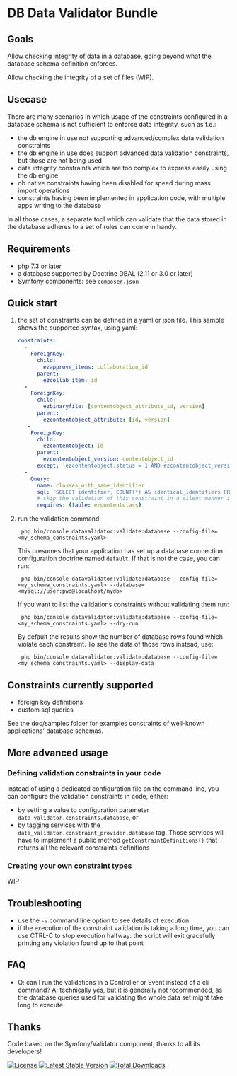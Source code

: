 DB Data Validator Bundle
========================

Goals
-----

Allow checking integrity of data in a database, going beyond what the database schema definition enforces.

Allow checking the integrity of a set of files (WIP).

Usecase
-------

There are many scenarios in which usage of the constraints configured in a database schema is not sufficient to
enforce data integrity, such as f.e.:

- the db engine in use not supporting advanced/complex data validation constraints
- the db engine in use does support advanced data validation constraints, but those are not being used
- data integrity constraints which are too complex to express easily using the db engine
- db native constraints having been disabled for speed during mass import operations
- constraints having been implemented in application code, with multiple apps writing to the database

In all those cases, a separate tool which can validate that the data stored in the database adheres to a set of
rules can come in handy.

Requirements
------------

- php 7.3 or later
- a database supported by Doctrine DBAL (2.11 or 3.0 or later)
- Symfony components: see `composer.json`

Quick start
-----------

1. the set of constraints can be defined in a yaml or json file. This sample shows the supported syntax, using yaml:

    ```yaml
    constraints:
      -
        ForeignKey:
          child:
            ezapprove_items: collaboration_id
          parent:
            ezcollab_item: id
      -
        ForeignKey:
          child:
            ezbinaryfile: [contentobject_attribute_id, version]
          parent:
            ezcontentobject_attribute: [id, version]
       -
        ForeignKey:
          child:
            ezcontentobject: id
          parent:
            ezcontentobject_version: contentobject_id
          except: 'ezcontentobject.status = 1 AND ezcontentobject_version.status = 1'
      -
        Query:
          name: classes_with_same_identifier
          sql: 'SELECT identifier, COUNT(*) AS identical_identifiers FROM ezcontentclass WHERE version = 0 GROUP BY identifier HAVING COUNT(*) > 1'
          # skip the validation of this constraint in a silent manner if the table is missing by using the line below:
          requires: {table: ezcontentclass}
    ```

2. run the validation command

        php bin/console datavalidator:validate:database --config-file=<my_schema_constraints.yaml>

    This presumes that your application has set up a database connection configuration doctrine named `default`.
    If that is not the case, you can run:

        php bin/console datavalidator:validate:database --config-file=<my_schema_constraints.yaml> --database=<mysql://user:pwd@localhost/mydb>

    If you want to list the validations constraints without validating them run:

        php bin/console datavalidator:validate:database --config-file=<my_schema_constraints.yaml> --dry-run

    By default the results show the number of database rows found which violate each constraint. To see the data of
    those rows instead, use:

        php bin/console datavalidator:validate:database --config-file=<my_schema_constraints.yaml> --display-data

Constraints currently supported
-------------------------------

- foreign key definitions
- custom sql queries

See the doc/samples folder for examples constraints of well-known applications' database schemas.

More advanced usage
-------------------

### Defining validation constraints in your code

Instead of using a dedicated configuration file on the command line, you can configure the validation constraints in
code, either:

- by setting a value to configuration parameter `data_validator.constraints.database`, or
- by tagging services with the `data_validator.constraint_provider.database` tag. Those services will have to
  implement a public method `getConstraintDefinitions()` that returns all the relevant constraints definitions

### Creating your own constraint types

WIP

Troubleshooting
---------------

- use the `-v` command line option to see details of execution
- if the execution of the constraint validation is taking a long time, you can use CTRL-C to stop execution halfway:
  the script will exit gracefully printing any violation found up to that point

FAQ
---

- Q: can I run the validations in a Controller or Event instead of a cli command? A: technically yes, but it is generally
  not recommended, as the database queries used for validating the whole data set might take long to execute

Thanks
------

Code based on the Symfony/Validator component; thanks to all its developers!

[![License](https://poser.pugx.org/tanoconsulting/datavalidatorbundle/license)](https://packagist.org/packages/tanoconsulting/datavalidatorbundle)
[![Latest Stable Version](https://poser.pugx.org/tanoconsulting/datavalidatorbundle/v/stable)](https://packagist.org/packages/tanoconsulting/datavalidatorbundle)
[![Total Downloads](https://poser.pugx.org/tanoconsulting/datavalidatorbundle/downloads)](https://packagist.org/packages/tanoconsulting/datavalidatorbundle)
